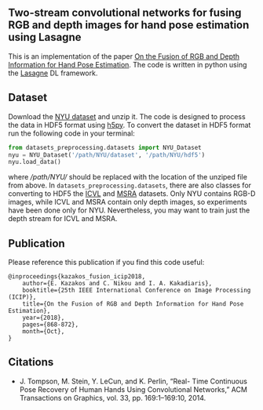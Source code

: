 ##  Two-stream convolutional networks for fusing RGB and depth images for hand pose estimation using Lasagne

This is an implementation of the paper [On the Fusion of RGB and Depth Information for Hand Pose Estimation](https://ieeexplore.ieee.org/document/8451022). The code is written in python
using the [Lasagne](https://lasagne.readthedocs.io/en/latest/) DL framework.


## Dataset

Download the [NYU dataset](https://cims.nyu.edu/~tompson/NYU_Hand_Pose_Dataset.htm#download) and unzip it.
The code is designed to process the data in HDF5 format using [h5py](https://www.h5py.org). To convert
the dataset in HDF5 format run the following code in your terminal:

```python
from datasets_preprocessing.datasets import NYU_Dataset
nyu = NYU_Dataset('/path/NYU/dataset', '/path/NYU/hdf5')
nyu.load_data()

```
where */path/NYU/* should be replaced with the location of the unziped file from above. In ```datasets_preprocessing.datasets```, there are also classes for converting to HDF5 the [ICVL]() and [MSRA]() datasets. Only NYU contains RGB-D images, while 
ICVL and MSRA contain only depth images, so experiments have been done only for NYU. Nevertheless, you may
want to train just the depth stream for ICVL and MSRA.

## Publication

Please reference this publication if you find this code useful:

```
@inproceedings{kazakos_fusion_icip2018, 
    author={E. Kazakos and C. Nikou and I. A. Kakadiaris}, 
    booktitle={25th IEEE International Conference on Image Processing (ICIP)}, 
    title={On the Fusion of RGB and Depth Information for Hand Pose Estimation}, 
    year={2018}, 
    pages={868-872}, 
    month={Oct},
}
```

## Citations

* J. Tompson, M. Stein, Y. LeCun, and K. Perlin, “Real- Time Continuous Pose Recovery of Human Hands Using Convolutional Networks,” ACM Transactions on Graphics, vol. 33, pp. 169:1–169:10, 2014.

